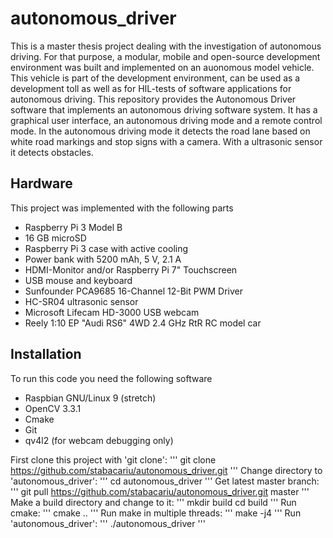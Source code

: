# autonomous_driver
This is a master thesis project dealing with the investigation of autonomous driving. For that purpose, a modular, mobile and open-source development environment was built and implemented on an auonomous model vehicle. This vehicle is part of the development environment, can be used as a development toll as well as for HIL-tests of software applications for autonomous driving.
This repository provides the Autonomous Driver software that implements an autonomous driving software system. It has a graphical user interface, an autonomous driving mode and a remote control mode. In the autonomous driving mode it detects the road lane based on white road markings and stop signs with a camera. With a ultrasonic sensor it detects obstacles.
## Hardware ##
This project was implemented with the following parts
* Raspberry Pi 3 Model B
* 16 GB microSD
* Raspberry Pi 3 case with active cooling
* Power bank with 5200 mAh, 5 V, 2.1 A
* HDMI-Monitor and/or Raspberry Pi 7" Touchscreen
* USB mouse and keyboard
* Sunfounder PCA9685 16-Channel 12-Bit PWM Driver
* HC-SR04 ultrasonic sensor
* Microsoft Lifecam HD-3000 USB webcam
* Reely 1:10 EP "Audi RS6" 4WD 2.4 GHz RtR RC model car

## Installation ##
To run this code you need the following software
* Raspbian GNU/Linux 9 (stretch)
* OpenCV 3.3.1
* Cmake
* Git
* qv4l2 (for webcam debugging only)

First clone this project with 'git clone':
'''
git clone https://github.com/stabacariu/autonomous_driver.git
'''
Change directory to 'autonomous_driver':
'''
cd autonomous_driver
'''
Get latest master branch:
'''
git pull https://github.com/stabacariu/autonomous_driver.git master
'''
Make a build directory and change to it:
'''
mkdir build
cd build
'''
Run cmake:
'''
cmake ..
'''
Run make in multiple threads:
'''
make -j4
'''
Run 'autonomous_driver':
'''
./autonomous_driver
'''
